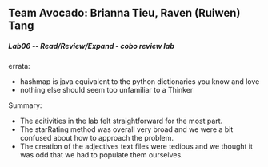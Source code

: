 ## Team Avocado: Brianna Tieu, Raven (Ruiwen) Tang
##### Lab06 -- Read/Review/Expand - cobo review lab

errata:

* hashmap is java equivalent to the python dictionaries you know and love
* nothing else should seem too unfamiliar to a Thinker

Summary:
* The acitivities in the lab felt straightforward for the most part.
* The starRating method was overall very broad and we were a bit confused about how to approach the problem.
* The creation of the adjectives text files were tedious and we thought it was odd that we had to populate them ourselves.

